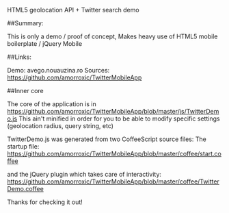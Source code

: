 HTML5 geolocation API + Twitter search demo

##Summary:

This is only a demo / proof of concept,
Makes heavy use of HTML5 mobile boilerplate / jQuery Mobile

##Links:

Demo: avego.nouauzina.ro
Sources: https://github.com/amorroxic/TwitterMobileApp

##Inner core

The core of the application is in https://github.com/amorroxic/TwitterMobileApp/blob/master/js/TwitterDemo.js
This ain't minified in order for you to be able to modify specific settings (geolocation radius, query string, etc)

TwitterDemo.js was generated from two CoffeeScript source files:
The startup file:
https://github.com/amorroxic/TwitterMobileApp/blob/master/coffee/start.coffee

and the jQuery plugin which takes care of interactivity:
https://github.com/amorroxic/TwitterMobileApp/blob/master/coffee/TwitterDemo.coffee

Thanks for checking it out!